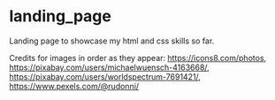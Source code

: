 # landing_page
Landing page to showcase my html and css skills so far.

Credits for images in order as they appear: https://icons8.com/photos, https://pixabay.com/users/michaelwuensch-4163668/, https://pixabay.com/users/worldspectrum-7691421/, https://www.pexels.com/@rudonni/